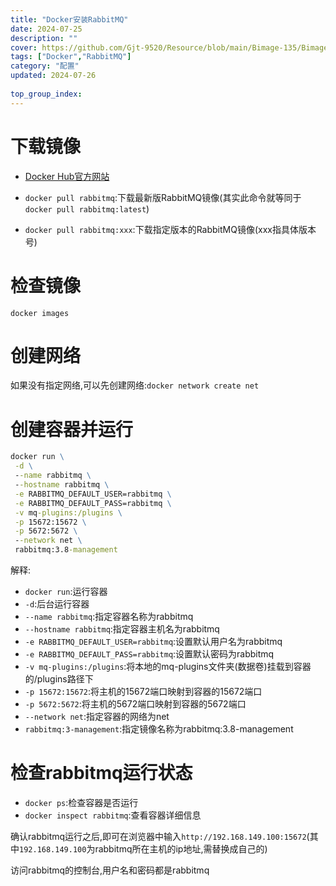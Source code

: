 ```yaml
---
title: "Docker安装RabbitMQ"
date: 2024-07-25
description: ""
cover: https://github.com/Gjt-9520/Resource/blob/main/Bimage-135/Bimage83.jpg?raw=true
tags: ["Docker","RabbitMQ"]
category: "配置"
updated: 2024-07-26
  
top_group_index: 
---
```


# 下载镜像

- [Docker Hub官方网站](https://hub.docker.com/)

- `docker pull rabbitmq`:下载最新版RabbitMQ镜像(其实此命令就等同于`docker pull rabbitmq:latest`)

- `docker pull rabbitmq:xxx`:下载指定版本的RabbitMQ镜像(xxx指具体版本号)

# 检查镜像

`docker images`

# 创建网络

如果没有指定网络,可以先创建网络:`docker network create net`

# 创建容器并运行

```cmd
docker run \
 -d \
 --name rabbitmq \
 --hostname rabbitmq \
 -e RABBITMQ_DEFAULT_USER=rabbitmq \
 -e RABBITMQ_DEFAULT_PASS=rabbitmq \
 -v mq-plugins:/plugins \
 -p 15672:15672 \
 -p 5672:5672 \
 --network net \
 rabbitmq:3.8-management
```

解释:
- `docker run`:运行容器
- `-d`:后台运行容器
- `--name rabbitmq`:指定容器名称为rabbitmq
- `--hostname rabbitmq`:指定容器主机名为rabbitmq
- `-e RABBITMQ_DEFAULT_USER=rabbitmq`:设置默认用户名为rabbitmq
- `-e RABBITMQ_DEFAULT_PASS=rabbitmq`:设置默认密码为rabbitmq
- `-v mq-plugins:/plugins`:将本地的mq-plugins文件夹(数据卷)挂载到容器的/plugins路径下
- `-p 15672:15672`:将主机的15672端口映射到容器的15672端口
- `-p 5672:5672`:将主机的5672端口映射到容器的5672端口
- `--network net`:指定容器的网络为net
- `rabbitmq:3-management`:指定镜像名称为rabbitmq:3.8-management

# 检查rabbitmq运行状态

- `docker ps`:检查容器是否运行
- `docker inspect rabbitmq`:查看容器详细信息

确认rabbitmq运行之后,即可在浏览器中输入`http://192.168.149.100:15672`(其中`192.168.149.100`为rabbitmq所在主机的ip地址,需替换成自己的)

访问rabbitmq的控制台,用户名和密码都是rabbitmq